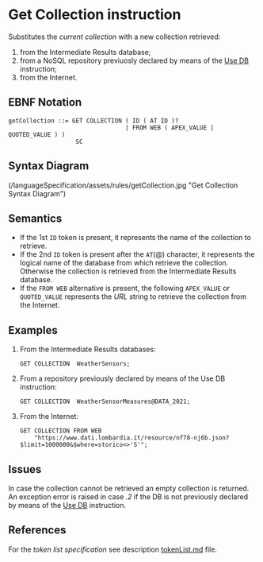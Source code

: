 # Get Collection instruction
Substitutes the *current collection* with a new collection retrieved:
 1. from the Intermediate Results database;
 2. from a NoSQL repository previuosly declared by means of the [Use DB](/languageSpecification/useDb.md) instruction;
 3. from the Internet.  



## EBNF Notation
    getCollection ::= GET COLLECTION ( ID ( AT ID )?  
                              	     | FROM WEB ( APEX_VALUE | QUOTED_VALUE ) )
                       SC 


## Syntax Diagram
(/languageSpecification/assets/rules/getCollection.jpg "Get Collection Syntax Diagram") 


## Semantics
 * If the 1st `ID` token is present, it represents the name of the collection to retrieve.
 * If the 2nd `ID` token is present after the `AT`(@) character, it represents the logical name of the database from which retrieve the collection. Otherwise the collection is retrieved from the Intermediate Results database.
 * If the `FROM WEB` alternative is present, the following `APEX_VALUE` or `QUOTED_VALUE` represents the _URL_ string to retrieve the collection from the Internet.


## Examples
 1. From the Intermediate Results databases:

        GET COLLECTION  WeatherSensors;

 2. From a repository previously declared by means of the Use DB instruction:

        GET COLLECTION  WeatherSensorMeasures@DATA_2021;

 3. From the Internet:

        GET COLLECTION FROM WEB 
            "https://www.dati.lombardia.it/resource/nf78-nj6b.json?$limit=1000000&$where=storico<>'S'";


## Issues
In case the collection cannot be retrieved an empty collection is returned.  
An exception error is raised in case *.2* if the DB is not previously declared by means of the  [Use DB](/languageSpecification/useDb.md) instruction.


## References
For the *token list specification* see description [tokenList.md](/languageSpecification/tokenList.md) file.

